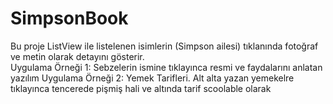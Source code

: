 # SimpsonBook
Bu proje ListView ile listelenen isimlerin (Simpson ailesi) tıklanında fotoğraf ve metin olarak detayını gösterir.  
Uygulama Örneği 1: Sebzelerin ismine tıklayınca resmi ve faydalarını anlatan yazılım
Uygulama Örneği 2: Yemek Tarifleri. Alt alta yazan yemekelre tıklayınca tencerede pişmiş hali ve altında tarif scoolable olarak
